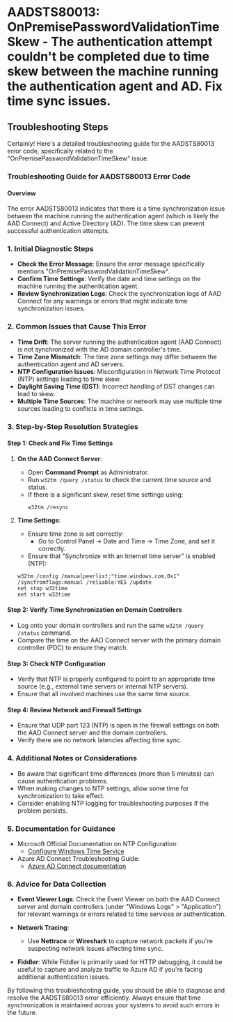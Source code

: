 
# AADSTS80013: OnPremisePasswordValidationTimeSkew - The authentication attempt couldn't be completed due to time skew between the machine running the authentication agent and AD. Fix time sync issues.


## Troubleshooting Steps
Certainly! Here's a detailed troubleshooting guide for the AADSTS80013 error code, specifically related to the "OnPremisePasswordValidationTimeSkew" issue.

### Troubleshooting Guide for AADSTS80013 Error Code

#### Overview
The error AADSTS80013 indicates that there is a time synchronization issue between the machine running the authentication agent (which is likely the AAD Connect) and Active Directory (AD). The time skew can prevent successful authentication attempts.

### 1. Initial Diagnostic Steps
- **Check the Error Message**: Ensure the error message specifically mentions "OnPremisePasswordValidationTimeSkew".
- **Confirm Time Settings**: Verify the date and time settings on the machine running the authentication agent.
- **Review Synchronization Logs**: Check the synchronization logs of AAD Connect for any warnings or errors that might indicate time synchronization issues.

### 2. Common Issues that Cause This Error
- **Time Drift**: The server running the authentication agent (AAD Connect) is not synchronized with the AD domain controller's time.
- **Time Zone Mismatch**: The time zone settings may differ between the authentication agent and AD servers.
- **NTP Configuration Issues**: Misconfiguration in Network Time Protocol (NTP) settings leading to time skew.
- **Daylight Saving Time (DST)**: Incorrect handling of DST changes can lead to skew.
- **Multiple Time Sources**: The machine or network may use multiple time sources leading to conflicts in time settings.

### 3. Step-by-Step Resolution Strategies
#### Step 1: Check and Fix Time Settings
1. **On the AAD Connect Server**:
   - Open **Command Prompt** as Administrator.
   - Run `w32tm /query /status` to check the current time source and status.
   - If there is a significant skew, reset time settings using:
     ```
     w32tm /resync
     ```

2. **Time Settings**:
   - Ensure time zone is set correctly:
     - Go to Control Panel -> Date and Time -> Time Zone, and set it correctly.
   - Ensure that "Synchronize with an Internet time server" is enabled (NTP):

   ```
   w32tm /config /manualpeerlist:"time.windows.com,0x1" /syncfromflags:manual /reliable:YES /update
   net stop w32time
   net start w32time
   ```

#### Step 2: Verify Time Synchronization on Domain Controllers
- Log onto your domain controllers and run the same `w32tm /query /status` command.
- Compare the time on the AAD Connect server with the primary domain controller (PDC) to ensure they match. 

#### Step 3: Check NTP Configuration
- Verify that NTP is properly configured to point to an appropriate time source (e.g., external time servers or internal NTP servers).
- Ensure that all involved machines use the same time source.

#### Step 4: Review Network and Firewall Settings
- Ensure that UDP port 123 (NTP) is open in the firewall settings on both the AAD Connect server and the domain controllers.
- Verify there are no network latencies affecting time sync.

### 4. Additional Notes or Considerations
- Be aware that significant time differences (more than 5 minutes) can cause authentication problems.
- When making changes to NTP settings, allow some time for synchronization to take effect.
- Consider enabling NTP logging for troubleshooting purposes if the problem persists.

### 5. Documentation for Guidance
- Microsoft Official Documentation on NTP Configuration:
  - [Configure Windows Time Service](https://docs.microsoft.com/en-us/windows-server/networking/windows-time-service)
- Azure AD Connect Troubleshooting Guide:
  - [Azure AD Connect documentation](https://docs.microsoft.com/en-us/azure/active-directory/hybrid/active-directory-aadconnect)

### 6. Advice for Data Collection
- **Event Viewer Logs**: Check the Event Viewer on both the AAD Connect server and domain controllers (under "Windows Logs" > "Application") for relevant warnings or errors related to time services or authentication.
  
- **Network Tracing**:
  - Use **Nettrace** or **Wireshark** to capture network packets if you're suspecting network issues affecting time sync.

- **Fiddler**: While Fiddler is primarily used for HTTP debugging, it could be useful to capture and analyze traffic to Azure AD if you're facing additional authentication issues.

By following this troubleshooting guide, you should be able to diagnose and resolve the AADSTS80013 error efficiently. Always ensure that time synchronization is maintained across your systems to avoid such errors in the future.